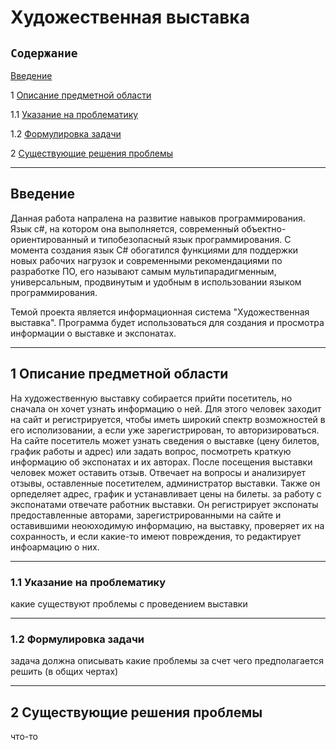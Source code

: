 # Художественная выставка
## `Содержание`

[Введение](#введение)

1 [Описание предметной области](#по)

1.1 [Указание на проблематику](#проблематика)

1.2 [Формулировка задачи](#формулировка_задачи)

2 [Существующие решения проблемы](#решения_проблемы)

***
## Введение <a name="введение"></a>
Данная работа напралена на развитие навыков программирования. Язык c#, на котором она выполняется, современный объектно-ориентированный и типобезопасный язык программирования. С момента создания язык C# обогатился функциями для поддержки новых рабочих нагрузок и современными рекомендациями по разработке ПО, его называют самым мультипарадигменным, универсальным, продвинутым и удобным в использовании языком программирования.  

Темой проекта является информационная система "Художественная выставка". Программа будет использоваться для создания и просмотра информации о выставке и экспонатах.
***
## 1 Описание предметной области <a name="по"></a>
На художественную выставку собирается прийти посетитель, но сначала он хочет узнать информацию о ней. Для этого человек заходит на сайт и регистрируется, чтобы иметь широкий спектр возможностей в  его исполизовании, а если уже зарегистрирован, то авторизироваться. На сайте посетитель может узнать сведения о выставке (цену билетов, график работы и адрес) или задать вопрос, посмотреть краткую информацию об экспонатах и их авторах. После посещения выставки человек может оставить отзыв. Отвечает на вопросы и анализирует отзывы, оставленные посетителем, администратор выставки. Также он орпеделяет адрес, график и устанавливает цены на билеты. за работу с экспонатами отвечате работник выставки. Он регистрирует экспонаты предоставленные авторами, зарегистрированными на сайте и оставившими неоюходимую информацию, на выставку, проверяет их на сохранность, и если какие-то имеют повреждения, то редактирует инфоармацию о них.
***
### 1.1 Указание на проблематику <a name="проблематика"></a>
какие существуют проблемы с проведением выставки
***
### 1.2 Формулировка задачи <a name="формулировка_задачи"></a>
задача должна описывать какие проблемы за счет чего предполагается решить (в общих чертах)
***
## 2 Существующие решения проблемы <a name="решения_проблемы"></a>
что-то
